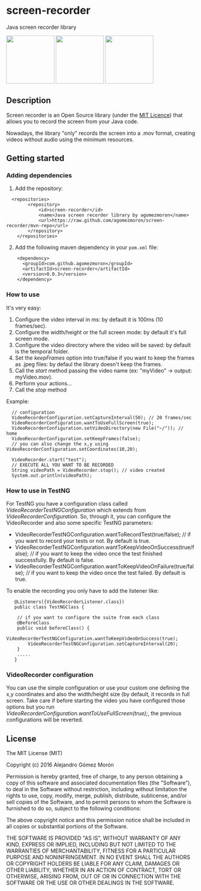 # screen-recorder
Java screen recorder library

<img src="resources/images/java-icon.png" height="128" />
<img src="resources/images/play-icon.png" height="128" />
<img src="resources/images/testng-logo.png" height="128" />

Description
-----------

Screen recorder is an Open Source library (under the [MIT Licence](LICENSE)) that allows you to record the screen from your Java code.

Nowadays, the library "only" records the screen into a .mov format, creating videos without audio using the minimum resources.

Getting started
-----------

### Adding dependencies


1. Add the repository:
```   
  <repositories>
		<repository>
			<id>screen-recorder</id>
			<name>Java screen recorder library by agomezmoron</name>
			<url>https://raw.github.com/agomezmoron/screen-recorder/mvn-repo</url>
		</repository>
	</repositories>
```

2. Add the following maven dependency in your `pom.xml` file:

```
    <dependency>
      <groupId>com.github.agomezmoron</groupId>
      <artifactId>screen-recorder</artifactId>
      <version>0.0.3</version>
    </dependency>
```
    
### How to use

It's very easy: 

 1. Configure the video interval in ms: by default it is 100ms (10 frames/sec).
 2. Configure the width/height or the full screen mode: by default it's full screen mode.
 3. Configure the video directory where the video will be saved: by default is the temporal folder.
 4. Set the *keepFrames* option into true/false if you want to keep the frames as .jpeg files: by defaul the library doesn't keep the frames.
 5. Call the *start* method passing the video name (ex: "myVideo" -> output: myVideo.mov).
 6. Perform your actions...
 7. Call the *stop* method

Example:

```
  // configuration
  VideoRecorderConfiguration.setCaptureInterval(50); // 20 frames/sec
  VideoRecorderConfiguration.wantToUseFullScreen(true);
  VideoRecorderConfiguration.setVideoDirectory(new File("~/")); // home
  VideoRecorderConfiguration.setKeepFrames(false);
  // you can also change the x,y using VideoRecorderConfiguration.setCoordinates(10,20);
  
  VideoRecorder.start("test");
  // EXECUTE ALL YOU WANT TO BE RECORDED
  String videoPath = VideoRecorder.stop(); // video created
  System.out.println(videoPath);
```

### How to use in TestNG

For TestNG you have a configuration class called *VideoRecorderTestNGConfiguration* which extends from *VideoRecorderConfiguration*. So, through it, you can configure the VideoRecorder and also some specific TestNG parameters:
 
 - VideoRecorderTestNGConfiguration.wantToRecordTest(true/false); // if you want to record your tests or not. By default is true.
 - VideoRecorderTestNGConfiguration.wantToKeepVideoOnSuccess(true/false); // if you want to keep the video once the test finished successfully. By default is false.
 - VideoRecorderTestNGConfiguration.wantToKeepVideoOnFailure(true/false); // if you want to keep the video once the test  failed. By default is true.
 
To enable the recording you only have to add the listener like:

```
   @Listeners({VideoRecorderListener.class})
   public class TestNGClass {
   
   	// if you want to configure the suite from each class
   	@BeforeClass
   	public void beforeClass() {
   		VideoRecorderTestNGConfiguration.wantToKeepVideoOnSuccess(true);
   		VideoRecorderTestNGConfiguration.setCaptureInterval(20);
   	}
    .....
   }
```

### VideoRecorder configuration

You can use the simple configuration or use your custom one defining the x,y coordinates and also the width/height size (by default, it records in full screen. Take care if before starting the video you have configured those options but you run *VideoRecorderConfiguration.wantToUseFullScreen(true);*, the previous configurations will be reverted.

License
-----------
The MIT License (MIT)

Copyright (c) 2016 Alejandro Gómez Morón

Permission is hereby granted, free of charge, to any person obtaining a copy of this software and associated documentation files (the "Software"), to deal in the Software without restriction, including without limitation the rights to use, copy, modify, merge, publish, distribute, sublicense, and/or sell copies of the Software, and to permit persons to whom the Software is furnished to do so, subject to the following conditions:

The above copyright notice and this permission notice shall be included in all copies or substantial portions of the Software.

THE SOFTWARE IS PROVIDED "AS IS", WITHOUT WARRANTY OF ANY KIND, EXPRESS OR IMPLIED, INCLUDING BUT NOT LIMITED TO THE WARRANTIES OF MERCHANTABILITY, FITNESS FOR A PARTICULAR PURPOSE AND NONINFRINGEMENT. IN NO EVENT SHALL THE AUTHORS OR COPYRIGHT HOLDERS BE LIABLE FOR ANY CLAIM, DAMAGES OR OTHER LIABILITY, WHETHER IN AN ACTION OF CONTRACT, TORT OR OTHERWISE, ARISING FROM, OUT OF OR IN CONNECTION WITH THE SOFTWARE OR THE USE OR OTHER DEALINGS IN THE SOFTWARE.
